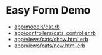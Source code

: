 # Easy Form Demo

* [app/models/cat.rb][cat]
* [app/controllers/cats_controller.rb][cats_controller]
* [app/views/cats/show.html.erb][cats/show]
* [app/views/cats/new.html.erb][cats/new]

[cat]: ./app/models/cat.rb
[cats_controller]: ./app/controllers/cats_controller.rb
[cats/show]: ./app/views/cats/index.html.erb
[cats/new]: ./app/views/cats/new.html
